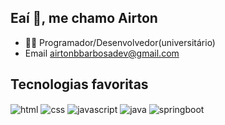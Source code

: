 ## Eaí 👋, me chamo Airton

- 👨‍💻 Programador/Desenvolvedor(universitário)
- Email airtonbbarbosadev@gmail.com

  
## Tecnologias favoritas
<div style="display: inline_block">
  <img align="center" alt="html" src="https://img.shields.io/badge/HTML5-E34F26?style=for-the-badge&logo=html5&logoColor=white"/>
  <img align="center" alt="css" src="https://img.shields.io/badge/CSS3-1572B6?style=for-the-badge&logo=css3&logoColor=white"/>
  <img align="center" alt="javascript "src="https://img.shields.io/badge/JavaScript-F7DF1E?style=for-the-badge&logo=javascript&logoColor=black"/>
  <img align="center" alt="java" src="https://img.shields.io/badge/Java-ED8B00?style=for-the-badge&logo=openjdk&logoColor=white"/>
  <img align="center" alt="springboot" src="https://img.shields.io/badge/Spring%20Boot-6DB33F?style=for-the-badge&logo=springboot&logoColor=white"/>
</div>

